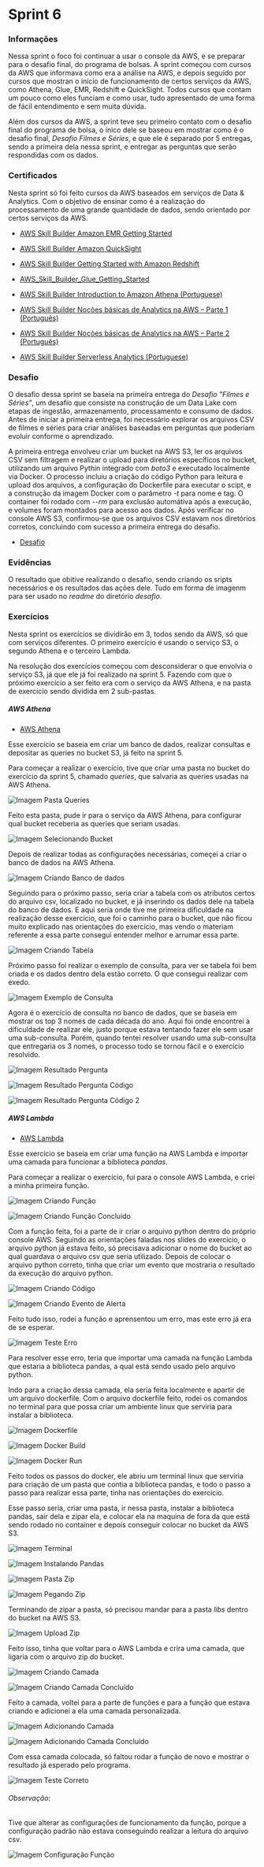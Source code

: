 # Sprint 6
### Informações
Nessa sprint o foco foi continuar a usar o console da AWS, e se preparar para o desafio final, do programa de bolsas. A sprint começou com cursos da AWS que informava como era a análise na AWS, e depois seguido por cursos que mostran o início de funcionamento de certos serviços da AWS, como Athena, Glue, EMR, Redshift e QuickSight. Todos cursos que contam um pouco como eles funciam e como usar, tudo apresentado de uma forma de fácil entendimento e sem muita dúvida. 

Além dos cursos da AWS, a sprint teve seu primeiro contato com o desafio final do programa de bolsa, o ínico dele se baseou em mostrar como é o desafio final, *Desafio Filmes e Séries*, e que ele é separado por 5 entregas, sendo a primeira dela nessa sprint, e entregar as perguntas que serão respondidas com os dados.
### Certificados

Nesta sprint só foi feito cursos da AWS baseados em serviços de Data & Analytics. Com o objetivo de ensinar como é a realização do processamento de uma grande quantidade de dados, sendo orientado por certos serviços da AWS.


- [AWS Skill Builder Amazon EMR Getting Started](./certificados/AWS_Skill_Builder_Amazon_EMR_Getting_Started.pdf)


- [AWS Skill Builder Amazon QuickSight](./certificados/AWS_Skill_Builder_Amazon_QuickSight.pdf)

- [AWS Skill Builder Getting Started with Amazon Redshift](./certificados/AWS_Skill_Builder_Getting_Started_with_Amazon_Redshift.pdf)

- [AWS_Skill_Builder_Glue_Getting_Started](./certificados/AWS_Skill_Builder_Glue_Getting_Started.pdf)


- [AWS Skill Builder Introduction to Amazon Athena (Portuguese)](./certificados/AWS_Skill_Builder_Introduction_to_Amazon_Athena_(Portuguese).pdf)

- [AWS Skill Builder Noções básicas de Analytics na AWS – Parte 1 (Português)](./certificados/AWS_Skill_Builder_Noções_básicas_de_Analytics_na_AWS–Parte_1_(Português).pdf)

- [AWS Skill Builder Noções básicas de Analytics na AWS – Parte 2 (Português)](./certificados/AWS_Skill_Builder_Noções_básicas_de_Analytics_na_AWS–Parte_2_(Português).pdf)

- [AWS Skill Builder Serverless Analytics (Portuguese)](./certificados/AWS_Skill_Builder_Serverless_Analytics_(Portuguese).pdf)

### Desafio
O desafio dessa sprint se baseia na primeira entrega do *Desafio "Filmes e Séries"*, um desafio que consiste na construção de um Data Lake com etapas de ingestão, armazenamento, processamento e consumo de dados. Antes de iniciar a primeira entrega, foi necessário explorar os arquivos CSV de filmes e séries para criar análises baseadas em perguntas que poderiam evoluir conforme o aprendizado. 

A primeira entrega envolveu criar um bucket na AWS S3, ler os arquivos CSV sem filtragem e realizar o upload para diretórios específicos no bucket, utilizando um arquivo Pythin integrado com *boto3* e executado localmente via Docker. O processo incluiu a criação do código Python para leitura e upload dos arquivos, a configuração do Dockerfile para executar o scipt, e a construção da imagem Docker com o parâmetro *-t* para nome e tag. O container foi rodado com *--rm* para exclusão automátiva após a execução, e volumes foram montados para acesso aos dados. Após verificar no console AWS S3, confirmou-se que os arquivos CSV estavam nos diretórios corretos, concluindo com sucesso a primeira entrega do desafio.

- [Desafio](./desafio/)

### Evidências
O resultado que obitive realizando o desafio, sendo criando os sripts necessários e os resultados das ações dele. Tudo em forma de imagenm para ser usado no *readme* do diretório *desafio*.
### Exercícios
Nesta sprint os exercícios se dividirão em 3, todos sendo da AWS, só que com serviços diferentes. O primeiro exercício é usando o serviço S3, o segundo Athena e o terceiro Lambda.

Na resolução dos exercícios começou com desconsiderar o que envolvia o serviço S3, já que ele já foi realizado na sprint 5. Fazendo com que o próximo exercício a ser feito era com o serviço da AWS Athena, e na pasta de exercício sendo dividida em 2 sub-pastas.

##### AWS Athena

- [AWS Athena](./exercicios/AWSAthena/)


Esse exercício se baseia em criar um banco de dados, realizar consultas e depositar as queries no bucket S3, já feito na sprint 5.

Para começar a realizar o exercício, tive que criar uma pasta no bucket do exercício da sprint 5, chamado *queries*, que salvaria as queries usadas na AWS Athena.


![Imagem Pasta Queries](./exercicios/AWSAthena/pastaQueries.png)


Feito esta pasta, pude ir para o serviço da AWS Athena, para configurar qual bucket receberia as queries que seriam usadas.


![Imagem Selecionando Bucket](./exercicios/AWSAthena/SelecionandoBucket.png)


Depois de realizar todas as configurações necessárias, começei a criar o banco de dados na AWS Athena.


![Imagem Criando Banco de dados](./exercicios/AWSAthena/CriandoBD.png)


Seguindo para o próximo passo, seria criar a tabela com os atributos certos do arquivo csv, localizado no bucket, e já inserindo os dados dele na tabela do banco de dados. E aqui seria onde tive me primeira dificuldade na realização desse exercício, que foi o caminho para o bucket, que não ficou muito explicado nas orientações do exercício, mas vendo o materiam referente a essa parte consegui entender melhor e arrumar essa parte.


![Imagem Criando Tabela](./exercicios/AWSAthena/CriandoTabela.png)


Próximo passo foi realizar o exemplo de consulta, para ver se tabela foi bem criada e os dados dentro dela estão correto. O que consegui realizar com exedo.


![Imagem Exemplo de Consulta](./exercicios/AWSAthena/ExemploConsulta.png)


Agora é o exercício de consulta no banco de dados, que se baseia em mostrar os top 3 nomes de cada década do ano. Aqui foi onde encontrei a díficuldade de realizar ele, justo porque estava tentando fazer ele sem usar uma sub-consulta. Porém, quando tentei resolver usando uma sub-consulta que entregaria os 3 nomes, o processo todo se tornou fácil e o exercício resolvido.


![Imagem Resultado Pergunta](./exercicios/AWSAthena/ResultadoPergunta.png)


![Imagem Resultado Pergunta Código](./exercicios/AWSAthena/ResultadoPerguntaCodigo.png)


![Imagem Resultado Pergunta Código 2](./exercicios/AWSAthena/ResultadoPerguntaCodigo2.png)


##### AWS Lambda

- [AWS Lambda](./exercicios/AWSLambda/)

Esse exercício se baseia em criar uma função na AWS Lambda e importar uma camada para funcionar a biblioteca *pandas*.

Para começar a realizar o exercício, fui para o console AWS Lambda, e criei a minha primeira função.


![Imagem Criando Função](./exercicios/AWSLambda/CriandoFuncao.png)


![Imagem Criando Função Concluido](./exercicios/AWSLambda/CriandoFuncaoConcluido.png)


Com a função feita, foi a parte de ir criar o arquivo python dentro do próprio console AWS. Seguindo as orientações faladas nos slides do exercício, o arquivo python já estava feito, só precisava adicionar o nome do bucket ao qual guardava o arquivo csv que seria utilizado. Depois de colocar o arquivo python correto, tinha que criar um evento que mostraria o resultado da execução do arquivo python.


![Imagem Criando Código](./exercicios/AWSLambda/CriandoCodigo.png)


![Imagem Criando Evento de Alerta](./exercicios/AWSLambda/CriandoEventoAlerta.png)


Feito tudo isso, rodei a função e aprensentou um erro, mas este erro já era de se esperar.


![Imagem Teste Erro](./exercicios/AWSLambda/TesteErro.png)


Para resolver esse erro, teria que importar uma camada na função Lambda que estaria a biblioteca pandas, a qual está sendo usado pelo arquivo python.

Indo para a criação dessa camada, ela seria feita localmente e apartir de um arquivo dockerfile. Com o arquivo dockerfile feito, rodei os comandos no terminal para que possa criar um ambiente linux que serviria para instalar a biblioteca.


![Imagem Dockerfile](./exercicios/AWSLambda/Dockerfile.png)


![Imagem Docker Build](./exercicios/AWSLambda/Dockerbuild.png)


![Imagem Docker Run](./exercicios/AWSLambda/Dockerrun.png)


Feito todos os passos do docker, ele abriu um terminal linux que serviria para criação de um pasta que contia a biblioteca pandas, e todo o passo a passo para realizar essa parte, tinha nas orientações do exercício.

Esse passo seria, criar uma pasta, ir nessa pasta, instalar a biblioteca pandas, sair dela e zipar ela, e colocar ela na maquina de fora da que está sendo rodado no container e depois conseguir colocar no bucket da AWS S3.


![Imagem Terminal](./exercicios/AWSLambda/Terminalbash.png)


![Imagem Instalando Pandas](./exercicios/AWSLambda/Instalandopandas.png)


![Imagem Pasta Zip](./exercicios/AWSLambda/Pastazip.png)


![Imagem Pegando Zip](./exercicios/AWSLambda/Pegandozip.png)


Terminando de zipar a pasta, só precisou mandar para a pasta *libs* dentro do bucket na AWS S3.


![Imagem Upload Zip](./exercicios/AWSLambda/UploadZip.png)


Feito isso, tinha que voltar para o AWS Lambda e crira uma camada, que ligaria com o arquivo zip do bucket.


![Imagem Criando Camada](./exercicios/AWSLambda/CriandoCamada.png)


![Imagem Criando Camada Concluído](./exercicios/AWSLambda/CriandoCamadaConcluido.png)


Feito a camada, voltei para a parte de funções e para a função que estava criando e adicionei a ela uma camada personalizada.


![Imagem Adicionando Camada](./exercicios/AWSLambda/AdicionandoCamada.png)


![Imagem Adicionando Camada Concluído](./exercicios/AWSLambda/AdicionandoCamadaConcluido.png)


Com essa camada colocada, só faltou rodar a função de novo e mostrar o resultado já esperado pelo programa.


![Imagem Teste Correto](./exercicios/AWSLambda/TesteCorreto.png)


###### *Observação:*

Tive que alterar as configurações de funcionamento da função, porque a configuração padrão não estava conseguindo realizar a leitura do arquivo csv.


![Imagem Configuração Função](./exercicios/AWSLambda/ConfiguracaoFuncao.png)
